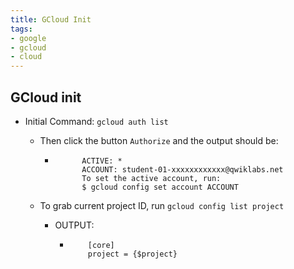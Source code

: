 ```yaml
---
title: GCloud Init
tags:
- google
- gcloud
- cloud
---
```


## GCloud init

- Initial Command: `gcloud auth list`
  - Then click the button `Authorize` and the output should be:

    - ```shell
            ACTIVE: *
            ACCOUNT: student-01-xxxxxxxxxxxx@qwiklabs.net
            To set the active account, run:
            $ gcloud config set account ACCOUNT
      ```

  - To grab current project ID, run `gcloud config list project`
    - OUTPUT:

      - ```shell
            [core]
            project = {$project}
        ```
